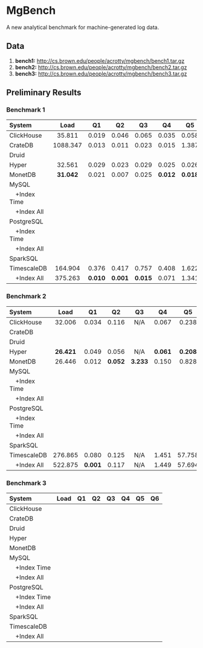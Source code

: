 # MgBench
A new analytical benchmark for machine-generated log data.

## Data

1. **bench1:** http://cs.brown.edu/people/acrotty/mgbench/bench1.tar.gz
2. **bench2:** http://cs.brown.edu/people/acrotty/mgbench/bench2.tar.gz
3. **bench3:** http://cs.brown.edu/people/acrotty/mgbench/bench3.tar.gz

## Preliminary Results

### Benchmark 1

| System       | Load       | Q1        | Q2        | Q3        | Q4        | Q5        | Q6        |
| :----------- | :--------: | :-------: | :-------: | :-------: | :-------: | :-------: | :-------: |
| ClickHouse   | 35.811     | 0.019     | 0.046     | 0.065     | 0.035     | 0.058     | **0.047** |
| CrateDB      | 1088.347   | 0.013     | 0.011     | 0.023     | 0.015     | 1.387     | 0.337     |
| Druid        |  |  |  |  |  |  |  |
| Hyper        | 32.561     | 0.029     | 0.023     | 0.029     | 0.025     | 0.026     | 0.054     |
| MonetDB      | **31.042** | 0.021     | 0.007     | 0.025     | **0.012** | **0.018** | 0.180     |
| MySQL        |  |  |  |  |  |  |  |
|  +Index Time |  |  |  |  |  |  |  |
|  +Index All  |  |  |  |  |  |  |  |
| PostgreSQL   |  |  |  |  |  |  |  |
|  +Index Time |  |  |  |  |  |  |  |
|  +Index All  |  |  |  |  |  |  |  |
| SparkSQL     |  |  |  |  |  |  |  |
| TimescaleDB  | 164.904    | 0.376     | 0.417     | 0.757     | 0.408     | 1.622     | 3.581     |
|  +Index All  | 375.263    | **0.010** | **0.001** | **0.015** | 0.071     | 1.341     | 0.188     |

### Benchmark 2

| System       | Load       | Q1        | Q2        | Q3        | Q4        | Q5        | Q6        |
| :----------- | :--------: | :-------: | :-------: | :-------: | :-------: | :-------: | :-------: |
| ClickHouse   | 32.006     | 0.034     | 0.116     | N/A       | 0.067     | 0.238     | **0.345** |
| CrateDB      |  |  |  |  |  |  |  |
| Druid        |  |  |  |  |  |  |  |
| Hyper        | **26.421** | 0.049     | 0.056     | N/A       | **0.061** | **0.208** | 0.390     |
| MonetDB      | 26.446     | 0.012     | **0.052** | **3.233** | 0.150     | 0.828     | 2.262     |
| MySQL        |  |  |  |  |  |  |  |
|  +Index Time |  |  |  |  |  |  |  |
|  +Index All  |  |  |  |  |  |  |  |
| PostgreSQL   |  |  |  |  |  |  |  |
|  +Index Time |  |  |  |  |  |  |  |
|  +Index All  |  |  |  |  |  |  |  |
| SparkSQL     |  |  |  |  |  |  |  |
| TimescaleDB  | 276.865    | 0.080     | 0.125     | N/A       | 1.451     | 57.758    | 17.376    |
|  +Index All  | 522.875    | **0.001** | 0.117     | N/A       | 1.449     | 57.694    | 17.374    |

### Benchmark 3

| System       | Load       | Q1        | Q2        | Q3        | Q4        | Q5        | Q6        |
| :----------- | :--------: | :-------: | :-------: | :-------: | :-------: | :-------: | :-------: |
| ClickHouse   |  |  |  |  |  |  |  |
| CrateDB      |  |  |  |  |  |  |  |
| Druid        |  |  |  |  |  |  |  |
| Hyper        |  |  |  |  |  |  |  |
| MonetDB      |  |  |  |  |  |  |  |
| MySQL        |  |  |  |  |  |  |  |
|  +Index Time |  |  |  |  |  |  |  |
|  +Index All  |  |  |  |  |  |  |  |
| PostgreSQL   |  |  |  |  |  |  |  |
|  +Index Time |  |  |  |  |  |  |  |
|  +Index All  |  |  |  |  |  |  |  |
| SparkSQL     |  |  |  |  |  |  |  |
| TimescaleDB  |  |  |  |  |  |  |  |
|  +Index All  |  |  |  |  |  |  |  |
